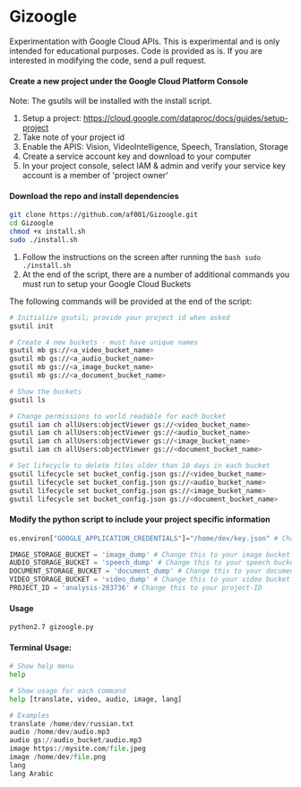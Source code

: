 # Gizoogle
Experimentation with Google Cloud APIs. This is experimental and is only intended for educational purposes. Code is provided as is. If you are interested in modifying the code, send a pull request. 

#### Create a new project under the Google Cloud Platform Console
Note: The gsutils will be installed with the install script.
1. Setup a project: https://cloud.google.com/dataproc/docs/guides/setup-project
2. Take note of your project id
3. Enable the APIS: Vision, VideoIntelligence, Speech, Translation, Storage
4. Create a service account key and download to your computer
5. In your project console, select IAM & admin and verify your service key account is a member of 'project owner'

#### Download the repo and install dependencies 
```bash
git clone https://github.com/af001/Gizoogle.git
cd Gizoogle
chmod +x install.sh
sudo ./install.sh
```

1. Follow the instructions on the screen after running the ```bash sudo ./install.sh```
2. At the end of the script, there are a number of additional commands you must run to setup your Google Cloud Buckets

The following commands will be provided at the end of the script:

```bash
# Initialize gsutil; provide your project id when asked
gsutil init

# Create 4 new buckets - must have unique names
gsutil mb gs://<a_video_bucket_name>
gsutil mb gs://<a_audio_bucket_name>
gsutil mb gs://<a_image_bucket_name>
gsutil mb gs://<a_document_bucket_name>

# Show the buckets
gsutil ls

# Change permissions to world readable for each bucket
gsutil iam ch allUsers:objectViewer gs://<video_bucket_name>
gsutil iam ch allUsers:objectViewer gs://<audio_bucket_name>
gsutil iam ch allUsers:objectViewer gs://<image_bucket_name>
gsutil iam ch allUsers:objectViewer gs://<document_bucket_name>

# Set lifecycle to delete files older than 10 days in each bucket
gsutil lifecycle set bucket_config.json gs://<video_bucket_name>
gsutil lifecycle set bucket_config.json gs://<audio_bucket_name>
gsutil lifecycle set bucket_config.json gs://<image_bucket_name>
gsutil lifecycle set bucket_config.json gs://<document_bucket_name>
```

#### Modify the python script to include your project specific information
```python
os.environ["GOOGLE_APPLICATION_CREDENTIALS"]="/home/dev/key.json" # Change this to your key.json

IMAGE_STORAGE_BUCKET = 'image_dump' # Change this to your image bucket
AUDIO_STORAGE_BUCKET = 'speech_dump' # Change this to your speech bucket
DOCUMENT_STORAGE_BUCKET = 'document_dump' # Change this to your document bucket
VIDEO_STORAGE_BUCKET = 'video_dump' # Change this to your video bucket
PROJECT_ID = 'analysis-283736' # Change this to your project-ID
```

#### Usage
```bash
python2.7 gizoogle.py
```

#### Terminal Usage:
```python
# Show help menu
help

# Show usage for each command
help [translate, video, audio, image, lang]

# Examples
translate /home/dev/russian.txt
audio /home/dev/audio.mp3
audio gs://audio_bucket/audio.mp3
image https://mysite.com/file.jpeg
image /home/dev/file.png
lang
lang Arabic
```
